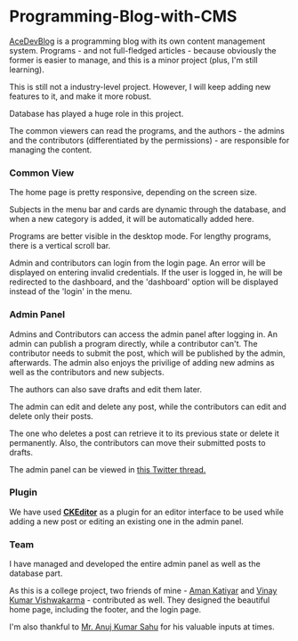 # Programming-Blog-with-CMS

<a href = "https://ace-dev-blog.herokuapp.com/" target = "_blank">AceDevBlog</a> is a programming blog with its own content management system. Programs - and not full-fledged articles - because obviously the former is easier to manage, and this is a minor project (plus, I'm still learning).

This is still not a industry-level project. However, I will keep adding new features to it, and make it more robust.

Database has played a huge role in this project.

The common viewers can read the programs, and the authors - the admins and the contributors (differentiated by the permissions) - are responsible for managing the content.

<h3>Common View</h3>

<p>
  The home page is pretty responsive, depending on the screen size.
</p>
<p>
  Subjects in the menu bar and cards are dynamic through the database, and when a new category is added, it will be automatically added here.
</p>

<p>
  Programs are better visible in the desktop mode. For lengthy programs, there is a vertical scroll bar.
</p>

<p>
  Admin and contributors can login from the login page. An error will be displayed on entering invalid credentials. If the user is logged in, he will be redirected to the dashboard, and the 'dashboard' option will be displayed instead of the 'login' in the menu.
</p>

<h3>Admin Panel</h3>

<p>
Admins and Contributors can access the admin panel after logging in. An admin can publish a program directly, while a contributor can't. The contributor needs to submit the post, which will be published by the admin, afterwards. The admin also enjoys the privilige of adding new admins as well as the contributors and new subjects.

The authors can also save drafts and edit them later.

The admin can edit and delete any post, while the contributors can edit and delete only their posts.

The one who deletes a post can retrieve it to its previous state or delete it permanently. Also, the contributors can move their submitted posts to drafts.

The admin panel can be viewed in <a href = "https://twitter.com/mainly_coding/status/1474402482876866563?s=20" target = "_blank">this Twitter thread.</a>
</p>

<h3>Plugin</h3>

<p>
  We have used <b><a href="https://ckeditor.com/ckeditor-4/">CKEditor</a></b> as a plugin for an editor interface to be used while adding a new post or editing an existing one in the admin panel. 
</p>

<h3>Team</h3>

<p>
I have managed and developed the entire admin panel as well as the database part.

As this is a college project, two friends of mine - [Aman Katiyar](https://github.com/AmanKtyr) and [Vinay Kumar Vishwakarma](https://github.com/DarkVinay) - contributed as well. They designed the beautiful home page, including the footer, and the login page.

I'm also thankful to <a href = "https://github.com/anujsahujuly2002-dev" target = "_blank">Mr. Anuj Kumar Sahu</a> for his valuable inputs at times.
</p>
